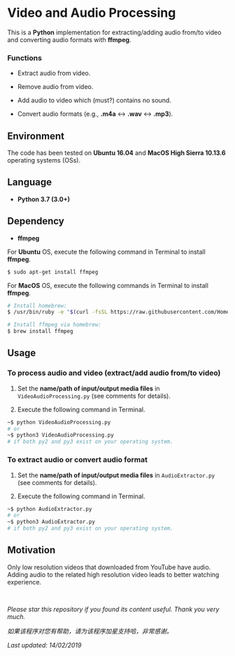 # Video and Audio Processing

This is a **Python** implementation for extracting/adding audio from/to video and converting audio formats with **ffmpeg**.

### Functions

- Extract audio from video.

- Remove audio from video.

- Add audio to video which (must?) contains no sound.

- Convert audio formats (e.g., **.m4a** <-> **.wav** <-> **.mp3**).

## Environment

The code has been tested on **Ubuntu 16.04** and **MacOS High Sierra 10.13.6** operating systems (OSs).

## Language

* __Python 3.7 (3.0+)__

## Dependency

* __ffmpeg__

For **Ubuntu** OS, execute the following command in Terminal to install **ffmpeg**.
```bash
$ sudo apt-get install ffmpeg
```

For  **MacOS** OS, execute the following commands in Terminal to install **ffmpeg**.
```bash
# Install homebrew:
$ /usr/bin/ruby -e "$(curl -fsSL https://raw.githubusercontent.com/Homebrew/install/master/install)"

# Install ffmpeg via homebrew:
$ brew install ffmpeg
```

## Usage

### To process audio and video (extract/add audio from/to video)

1. Set the **name/path of input/output media files** in ```VideoAudioProcessing.py``` (see comments for details).

2. Execute the following command in Terminal.
```bash
~$ python VideoAudioProcessing.py
# or
~$ python3 VideoAudioProcessing.py
# if both py2 and py3 exist on your operating system.
```

### To extract audio or convert audio format

1. Set the **name/path of input/output media files** in ```AudioExtractor.py``` (see comments for details).

2. Execute the following command in Terminal.
```bash
~$ python AudioExtractor.py
# or
~$ python3 AudioExtractor.py
# if both py2 and py3 exist on your operating system.
```

## Motivation

Only low resolution videos that downloaded from YouTube have audio. Adding audio to the related high resolution video leads to better watching experience.

</br>

<i>Please star this repository if you found its content useful. Thank you very much.</i>

<i>如果该程序对您有帮助，请为该程序加星支持哈，非常感谢。</i>

<i>Last updated: 14/02/2019</i>
